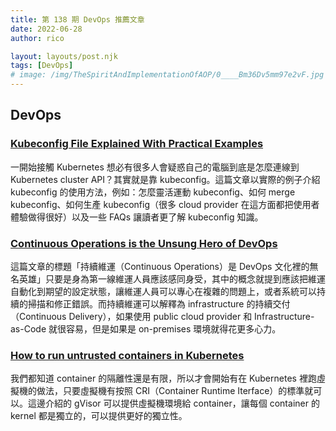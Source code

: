 ```yaml
---
title: 第 138 期 DevOps 推薦文章
date: 2022-06-28
author: rico

layout: layouts/post.njk
tags: [DevOps]
# image: /img/TheSpiritAndImplementationOfAOP/0____Bm36Dv5mm97e2vF.jpg
---
```


## DevOps

<!-- summary -->
### [Kubeconfig File Explained With Practical Examples](https://devopscube.com/kubernetes-kubeconfig-file/)

一開始接觸 Kubernetes 想必有很多人會疑惑自己的電腦到底是怎麼連線到 Kubernetes cluster API？其實就是靠 kubeconfig。這篇文章以實際的例子介紹 kubeconfig 的使用方法，例如：怎麼靈活運動 kubeconfig、如何 merge kubeconfig、如何生產 kubeconfig（很多 cloud provider 在這方面都把使用者體驗做得很好）以及一些 FAQs 讓讀者更了解 kubeconfig 知識。<!-- summary -->

### [Continuous Operations is the Unsung Hero of DevOps](https://thenewstack.io/continuous-operations-is-the-unsung-hero-of-devops/)

這篇文章的標題「持續維運（Continuous Operations）是 DevOps 文化裡的無名英雄」只要是身為第一線維運人員應該感同身受，其中的概念就提到應該把維運自動化到期望的設定狀態，讓維運人員可以專心在複雜的問題上，或者系統可以持續的掃描和修正錯誤。而持續維運可以解釋為 infrastructure 的持續交付（Continuous Delivery），如果使用 public cloud provider 和 Infrastructure-as-Code 就很容易，但是如果是 on-premises 環境就得花更多心力。

### [How to run untrusted containers in Kubernetes](https://blog.sighup.io/how-to-run-untrusted-containers-in-kubernetes/)

我們都知道 container 的隔離性還是有限，所以才會開始有在 Kubernetes 裡跑虛擬機的做法，只要虛擬機有按照 CRI（Container Runtime Iterface）的標準就可以。這邊介紹的 gVisor 可以提供虛擬機環境給 container，讓每個 container 的 kernel 都是獨立的，可以提供更好的獨立性。